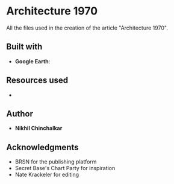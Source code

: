 # Architecture 1970

All the files used in the creation of the article "Architecture 1970".

## Built with

* **Google Earth**: 

## Resources used

* 

## Author

* **Nikhil Chinchalkar**

## Acknowledgments

* BRSN for the publishing platform
* Secret Base's Chart Party for inspiration
* Nate Krackeler for editing
